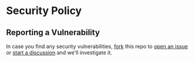 # Security Policy

## Reporting a Vulnerability

In case you find any security vulnerabilities, [fork](https://github.com/PanXProject/awesome-certificates/fork) this repo to [open an issue](https://github.com/PanXProject/awesome-certificates/compare) or [start a discussion](https://discord.com/invite/3kSS9dvnPz) and we'll investigate it.
